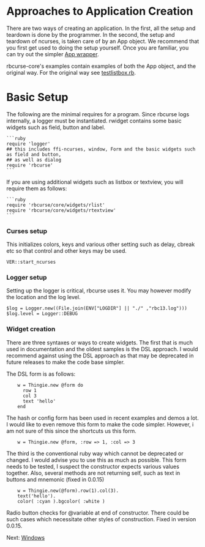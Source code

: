 Approaches to Application Creation
==================================

There are two ways of creating an application. In the first, all the setup and teardown is done by the programmer. In the second, the setup and teardown of ncurses, is taken care of by an App object. We recommend that you first get used to doing the setup yourself. Once you are familiar, you can try out the simpler [App wrapper](./app.md).

rbcurse-core's examples contain examples of both the App object, and the original way. For the original way see [testlistbox.rb](https://github.com/rkumar/rbcurse-core/blob/master/examples/testlistbox.rb).

Basic Setup
===========

The following are the minimal requires for a program. Since rbcurse logs internally, a logger must be instantiated. rwidget contains some basic widgets such as field, button and label.

    ```ruby
    require 'logger'
    ## this includes ffi-ncurses, window, Form and the basic widgets such as field and button, 
    ## as well as dialog
    require 'rbcurse'
    ```

If you are using additional widgets such as listbox or textview, you will require them as follows:

    ```ruby
    require 'rbcurse/core/widgets/rlist'
    require 'rbcurse/core/widgets/rtextview'
    ```

### Curses setup

This initializes colors, keys and various other setting such as delay, cbreak etc so that control and other keys may be used.

    VER::start_ncurses  

### Logger setup

Setting up the logger is critical, rbcurse uses it. You may however modify the location
and the log level. 

    $log = Logger.new((File.join(ENV["LOGDIR"] || "./" ,"rbc13.log")))
    $log.level = Logger::DEBUG

### Widget creation

There are three syntaxes or ways to create widgets.
The first that is much used in documentation and the oldest samples is the DSL approach. I would recommend against using the DSL approach as that may be deprecated in future releases to make the code base simpler.

The DSL form is as follows:
   
        w = Thingie.new @form do
          row 1
          col 3
          text 'hello'
        end

The hash or config form has been used in recent examples and demos a lot. I would like to even remove this form to make the code simpler. However, i am not sure of this since the shortcuts us this form.

        w = Thingie.new @form, :row => 1, :col => 3

The third is the conventional ruby way which cannot be deprecated or changed. I would advise you to use this as much as possible. This form needs to be tested, I suspect the constructor expects various values together. Also, several methods are not returning self, such as text in buttons and mnemonic (fixed in 0.0.15)

        w = Thingie.new(@form).row(1).col(3).
        text('hello').
        color( :cyan ).bgcolor( :white )

Radio button checks for @variable at end of constructor. There could be such cases which necessitate other styles
of construction. Fixed in version 0.0.15.

Next: [Windows](window.md)
